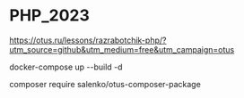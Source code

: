 # PHP_2023

https://otus.ru/lessons/razrabotchik-php/?utm_source=github&utm_medium=free&utm_campaign=otus


docker-compose up --build -d

composer require salenko/otus-composer-package

